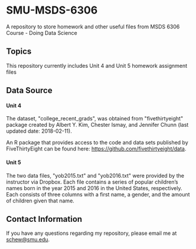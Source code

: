 # SMU-MSDS-6306
A repository to store homework and other useful files from MSDS 6306 Course - Doing Data Science

## Topics
This repository currently includes Unit 4 and Unit 5 homework assignment files 

## Data Source
#### Unit 4
The dataset, "college_recent_grads", was obtained from "fivethirtyeight" package created by Albert Y. Kim, Chester Ismay, and Jennifer Chunn (last updated date: 2018-02-11).

An R package that provides access to the code and data sets published by FiveThirtyEight can be found here: https://github.com/fivethirtyeight/data. 

#### Unit 5
The two data files, "yob2015.txt" and "yob2016.txt" were provided by the instructor via Dropbox. Each file contains a series of popular children’s names born in the year 2015 and 2016 in the United States, respectively.  Each consists of three columns with a first name, a gender, and the amount of children given that name.


## Contact Information
If you have any questions regarding my repository, please email me at schew@smu.edu. 
